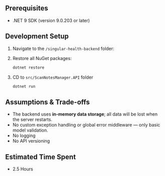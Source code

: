 ## Prerequisites

- .NET 9 SDK (version 9.0.203 or later)
  
## Development Setup

1. Navigate to the `/singular-health-backend` folder:
   
2. Restore all NuGet packages:
    ```bash
    dotnet restore
    ```

3. CD to `src/ScanNotesManager.API` folder
    ```bash
    dotnet run
    ```

## Assumptions & Trade-offs

- The backend uses **in-memory data storage**; all data will be lost when the server restarts.
- No custom exception handling or global error middleware — only basic model validation.
- No logging
- No API versioning

## Estimated Time Spent

- 2.5 Hours